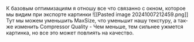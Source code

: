 К базовым оптимизациям я отношу все что связанно с окном, которое мы видим при экспорте картинки
![[Pasted image 20241007212459.png]]
Тут мы можем уменьшить MaxSize, что уменьшит нашу текстуру, а так-же изменить Compressor Quality - Чем меньше, тем сильнее ужмется картинка, но все это может повлиять на качество.